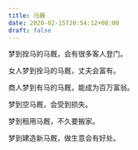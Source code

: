 ```yaml
---
title: 马厩
date: 2020-02-15T20:54:12+08:00
draft: false
---
```


梦到拴马的马厩，会有很多客人登门。



女人梦到拴马的马厩，丈夫会富有。



商人梦到有马的马厩，能成为百万富翁。



梦到空马厩，会受到损失。



梦到租用马厩，不久要搬家。



梦到建造新马厩，做生意会有好处。

